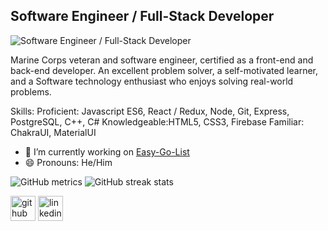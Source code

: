 ## Software Engineer / Full-Stack Developer
![Software Engineer / Full-Stack Developer](https://github.com/T-Ender/T-Ender/blob/main/img/banner.png?raw=true)

Marine Corps veteran and software engineer, certified as a front-end and back-end developer. An excellent problem solver, a self-motivated learner, and a Software technology enthusiast who enjoys solving real-world problems.

Skills: Proficient: Javascript ES6, React / Redux, Node, Git, Express, PostgreSQL, C++, C# Knowledgeable:HTML5, CSS3, Firebase Familiar: ChakraUI, MaterialUI

- 🔭 I’m currently working on [Easy-Go-List](https://github.com/T-Ender/easy-grocery-list) 
- 😄 Pronouns: He/Him 

![GitHub metrics](https://metrics.lecoq.io/T-Ender) 
![GitHub streak stats](https://github-readme-streak-stats.herokuapp.com/?user=T-Ender)


[<img src='https://cdn.jsdelivr.net/npm/simple-icons@3.0.1/icons/github.svg' alt='github' height='40'>](https://github.com/T-Ender)  [<img src='https://cdn.jsdelivr.net/npm/simple-icons@3.0.1/icons/linkedin.svg' alt='linkedin' height='40'>](https://www.linkedin.com/in/eduardo-turcios-80b941173//)  

